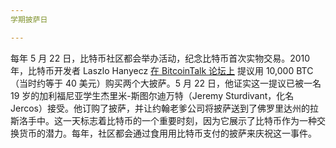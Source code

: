 ```yaml
---
学期披萨日

---
```

每年 5 月 22 日，比特币社区都会举办活动，纪念比特币首次实物交易。2010 年，比特币开发者 Laszlo Hanyecz [在 BitcoinTalk 论坛上](https://bitcointalk.org/index.php?topic=137.msg1141#msg1141) 提议用 10,000 BTC（当时约等于 40 美元）购买两个大披萨。5 月 22 日，他证实这一提议已被一名 19 岁的加利福尼亚学生杰里米-斯图尔迪万特（Jeremy Sturdivant，化名 Jercos）接受。他订购了披萨，并让约翰老爹公司将披萨送到了佛罗里达州的拉斯洛手中。这一天标志着比特币的一个重要时刻，因为它展示了比特币作为一种交换货币的潜力。每年，社区都会通过食用用比特币支付的披萨来庆祝这一事件。